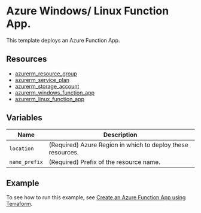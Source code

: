 # Azure Windows/ Linux Function App.

This template deploys an Azure Function App.

## Resources

- [azurerm_resource_group](https://registry.terraform.io/providers/hashicorp/azurerm/latest/docs/resources/resource_group)
- [azurerm_service_plan](https://registry.terraform.io/providers/hashicorp/azurerm/latest/docs/resources/service_plan)
- [azurerm_storage_account](https://registry.terraform.io/providers/hashicorp/azurerm/latest/docs/resources/storage_account)
- [azurerm_windows_function_app](https://registry.terraform.io/providers/hashicorp/azurerm/latest/docs/resources/windows_function_app)
- [azurerm_linux_function_app](https://registry.terraform.io/providers/hashicorp/azurerm/latest/docs/resources/linux_function_app)

## Variables

| Name | Description |
|-|-|
| `location` | (Required) Azure Region in which to deploy these resources.|
| `name_prefix` | (Required) Prefix of the resource name.|

## Example

To see how to run this example, see [Create an Azure Function App using Terraform](https://docs.microsoft.com/azure/developer/terraform/create-azure-function-app).